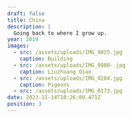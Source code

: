 ```yaml
---
draft: false
title: China
description: |
  Going back to where I grow up.
year: 2019
images:
  - src: /assets/uploads/IMG_9825.jpg
    caption: Building
  - src: /assets/uploads/IMG_9980-.jpg
    caption: Liuzhuang Qiao
  - src: /assets/uploads/IMG_0284.jpg
    caption: Pigeons
  - src: /assets/uploads/IMG_0173.jpg
date: 2023-11-14T10:26:09.471Z
position: 3
---
```


